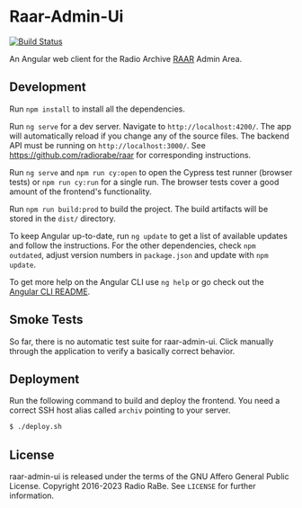 # Raar-Admin-Ui

[![Build Status](https://github.com/radiorabe/raar-admin-ui/actions/workflows/build.yml/badge.svg)](https://github.com/radiorabe/raar-admin-ui/actions/workflows/build.yml)

An Angular web client for the Radio Archive [RAAR](https://github.com/radiorabe/raar) Admin Area.

## Development

Run `npm install` to install all the dependencies.

Run `ng serve` for a dev server. Navigate to `http://localhost:4200/`. The app will automatically reload if you change any of the source files. The backend API must be running on `http://localhost:3000/`. See https://github.com/radiorabe/raar for corresponding instructions.

Run `ng serve` and `npm run cy:open` to open the Cypress test runner (browser tests) or `npm run cy:run` for a single run. The browser tests cover a good amount of the frontend's functionality.

Run `npm run build:prod` to build the project. The build artifacts will be stored in the `dist/` directory.

To keep Angular up-to-date, run `ng update` to get a list of available updates and follow the instructions. For the other dependencies, check `npm outdated`, adjust version numbers in `package.json` and update with `npm update`.

To get more help on the Angular CLI use `ng help` or go check out the [Angular CLI README](https://github.com/angular/angular-cli/blob/master/README.md).

## Smoke Tests

So far, there is no automatic test suite for raar-admin-ui. Click manually through the application to verify a basically correct behavior.

## Deployment

Run the following command to build and deploy the frontend. You need a correct
SSH host alias called `archiv` pointing to your server.

```bash
$ ./deploy.sh
```

## License

raar-admin-ui is released under the terms of the GNU Affero General Public License.
Copyright 2016-2023 Radio RaBe.
See `LICENSE` for further information.
